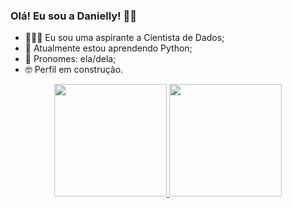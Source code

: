 ### Olá! Eu sou a Danielly! 🤟🏼

- 👩🏽‍💻 Eu sou uma aspirante a Cientista de Dados;
- 🧠 Atualmente estou aprendendo Python;
- 💐 Pronomes: ela/dela;
- 🤓 Perfil em construção.

<div align="center">
  <a href="https://github.com/daniellycodes">
  <img height="180em" src="https://github-readme-stats.vercel.app/api?username=daniellycodes&show_icons=true&theme=dracula&include_all_commits=true&count_private=true"/>
  <img height="180em" src="https://github-readme-stats.vercel.app/api/top-langs/?username=daniellycodes&layout=compact&langs_count=7&theme=dracula"/>
</div>
